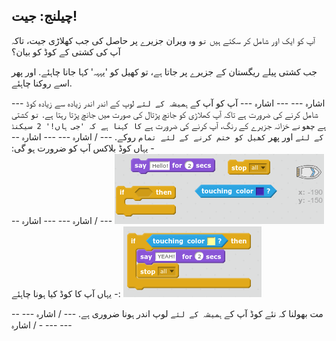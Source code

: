 ## چیلنج: جیت!

آپ کو ایک اور شامل کر سکتے ہیں `تو` وہ ویران جزیرے پر حاصل کی جب کھلاڑی جیت، تاکہ آپ کی کشتی کے کوڈ کو بیان؟

جب کشتی پیلے ریگستان کے جزیرے پر جاتا ہے، تو کھیل کو 'یہہہ' کہا جانا چاہئے. اور پھر اسے روکنا چاہئے.

\--- اشارہ \--- \--- اشارہ \--- آپ کو آپ کے `ہمیشہ کے لئے` لوپ کے اندر اندر زیادہ سے زیادہ کوڈ شامل کرنے کی ضرورت ہے تاکہ آپ کھلاڑی کو جانچ پڑتال کی صورت میں جانچ پڑتا رہتا ہے. `تو` کشتی ہے `چھونے` خزانہ جزیرے کے رنگ، آپ کرنے کی ضرورت ہے `کا کہنا ہے کہ 'جی ہاں!' 2 سیکنڈ کے لئے` اور پھر `کھیل کو ختم کرنے کے لئے تمام` روکے. \--- / اشارہ \--- \--- اشارہ \--- یہاں کوڈ بلاکس آپ کو ضرورت ہو گی: ![screenshot](images/boat-win-blocks.png) \--- / اشارہ \--- \--- اشارہ \--- یہاں آپ کا کوڈ کیا ہونا چاہئے: ![اسکرین شاٹ](images/boat-win-code.png)

مت بھولنا کہ نئے کوڈ آپ کے `ہمیشہ کے لئے` لوپ اندر ہونا ضروری ہے. \--- / اشارہ \--- \--- / اشارہ \--- \---